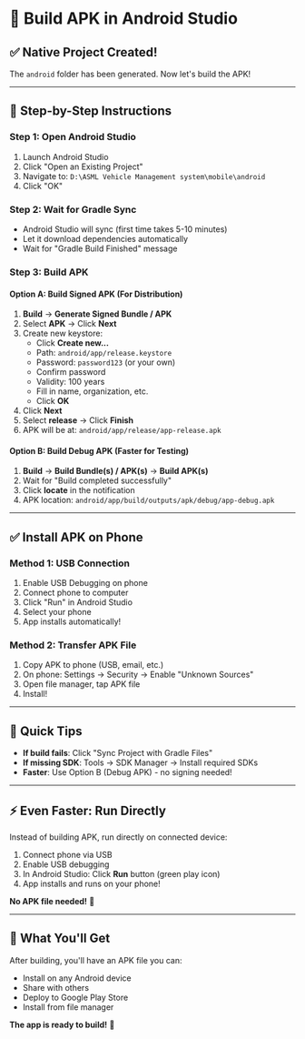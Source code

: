 # 📱 Build APK in Android Studio

## ✅ Native Project Created!

The `android` folder has been generated. Now let's build the APK!

---

## 🚀 Step-by-Step Instructions

### Step 1: Open Android Studio
1. Launch Android Studio
2. Click "Open an Existing Project"
3. Navigate to: `D:\ASML Vehicle Management system\mobile\android`
4. Click "OK"

### Step 2: Wait for Gradle Sync
- Android Studio will sync (first time takes 5-10 minutes)
- Let it download dependencies automatically
- Wait for "Gradle Build Finished" message

### Step 3: Build APK

#### Option A: Build Signed APK (For Distribution)
1. **Build** → **Generate Signed Bundle / APK**
2. Select **APK** → Click **Next**
3. Create new keystore:
   - Click **Create new...**
   - Path: `android/app/release.keystore`
   - Password: `password123` (or your own)
   - Confirm password
   - Validity: 100 years
   - Fill in name, organization, etc.
   - Click **OK**
4. Click **Next**
5. Select **release** → Click **Finish**
6. APK will be at: `android/app/release/app-release.apk`

#### Option B: Build Debug APK (Faster for Testing)
1. **Build** → **Build Bundle(s) / APK(s)** → **Build APK(s)**
2. Wait for "Build completed successfully"
3. Click **locate** in the notification
4. APK location: `android/app/build/outputs/apk/debug/app-debug.apk`

---

## ✅ Install APK on Phone

### Method 1: USB Connection
1. Enable USB Debugging on phone
2. Connect phone to computer
3. Click "Run" in Android Studio
4. Select your phone
5. App installs automatically!

### Method 2: Transfer APK File
1. Copy APK to phone (USB, email, etc.)
2. On phone: Settings → Security → Enable "Unknown Sources"
3. Open file manager, tap APK file
4. Install!

---

## 🎯 Quick Tips

- **If build fails**: Click "Sync Project with Gradle Files"
- **If missing SDK**: Tools → SDK Manager → Install required SDKs
- **Faster**: Use Option B (Debug APK) - no signing needed!

---

## ⚡ Even Faster: Run Directly

Instead of building APK, run directly on connected device:

1. Connect phone via USB
2. Enable USB debugging
3. In Android Studio: Click **Run** button (green play icon)
4. App installs and runs on your phone!

**No APK file needed!** 📱

---

## 📱 What You'll Get

After building, you'll have an APK file you can:
- Install on any Android device
- Share with others
- Deploy to Google Play Store
- Install from file manager

**The app is ready to build!** 🎉

